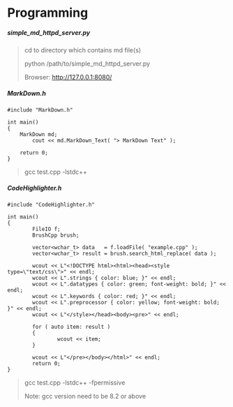 # Programming


##### simple_md_httpd_server.py
> cd to directory which contains md file(s)
>
> python /path/to/simple_md_httpd_server.py
>
> Browser: http://127.0.0.1:8080/
>

##### MarkDown.h
```
#include "MarkDown.h"

int main()
{
	MarkDown md;
        cout << md.MarkDown_Text( "> MarkDown Text" );

	return 0;
}
```
>
> gcc test.cpp -lstdc++
>

##### CodeHighlighter.h
```
#include "CodeHighlighter.h"

int main()
{
        FileIO f;
        BrushCpp brush;

        vector<wchar_t> data   = f.loadFile( "example.cpp" );
        vector<wchar_t> result = brush.search_html_replace( data );

        wcout << L"<!DOCTYPE html><html><head><style type=\"text/css\">" << endl;
        wcout << L".strings { color: blue; }" << endl;
        wcout << L".datatypes { color: green; font-weight: bold; }" << endl;
        wcout << L".keywords { color: red; }" << endl;
        wcout << L".preprocessor { color: yellow; font-weight: bold; }" << endl;
        wcout << L"</style></head><body><pre>" << endl;

        for ( auto item: result )
        {
                wcout << item;
        }

        wcout << L"</pre></body></html>" << endl;
        return 0;
}
```
>
> gcc test.cpp -lstdc++ -fpermissive
>
> Note: gcc version need to be 8.2 or above
>

